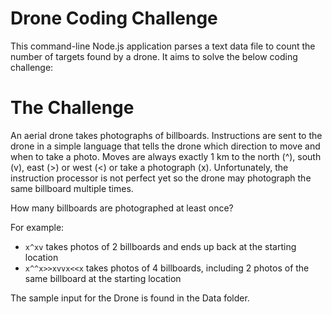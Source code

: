 # Drone Coding Challenge
This command-line Node.js application parses a text data file to count the number of targets found by a drone. It aims to solve the below coding challenge:

# The Challenge

An aerial drone takes photographs of billboards. Instructions are sent to the drone in a simple language that tells the drone which direction to move and when to take a photo. Moves are always exactly 1 km to the north (^), south (v), east (>) or west (<) or take a photograph (x).
Unfortunately, the instruction processor is not perfect yet so the drone may photograph the same billboard multiple times.

How many billboards are photographed at least once? 

For example:
- `x^xv` takes photos of 2 billboards and ends up back at the starting location
- `x^^x>>xvvx<<x` takes photos of 4 billboards, including 2 photos of the same billboard at the starting location

The sample input for the Drone is found in the Data folder.
